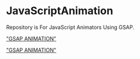 # JavaScriptAnimation
Repository is For JavaScript Animators Using GSAP.

["GSAP ANIMATION"](img/screen1.png)

["GSAP ANIMATION"](img/screen2.png)

